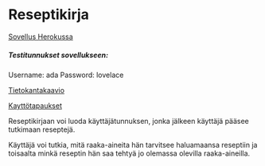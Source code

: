 # Reseptikirja

[Sovellus Herokussa](https://reseptikirjanen.herokuapp.com/)

##### Testitunnukset sovellukseen:
Username: ada
Password: lovelace

[Tietokantakaavio](https://github.com/sofiaaair/reseptikirja/blob/master/kaavio.jpg)

[Kayttötapaukset](https://github.com/sofiaaair/reseptikirja/blob/master/documentation/kayttotapaukset.md)


Reseptikirjaan voi luoda käyttäjätunnuksen, jonka jälkeen käyttäjä pääsee tutkimaan reseptejä.

Käyttäjä voi tutkia, mitä raaka-aineita hän tarvitsee haluamaansa reseptiin ja toisaalta minkä reseptin hän saa tehtyä jo olemassa olevilla raaka-aineilla.


